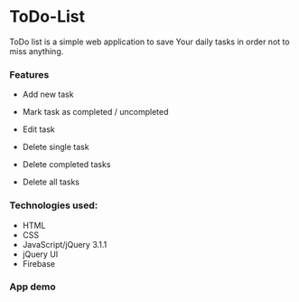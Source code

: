 # ToDo-List

ToDo list is a simple web application to save Your daily tasks in order not to miss anything.

### Features

- Add new task
- Mark task as completed / uncompleted
- Edit task
- Delete single task

- Delete completed tasks
- Delete all tasks

### Technologies used:

- HTML
- CSS
- JavaScript/jQuery 3.1.1
- jQuery UI
- Firebase

### App demo

